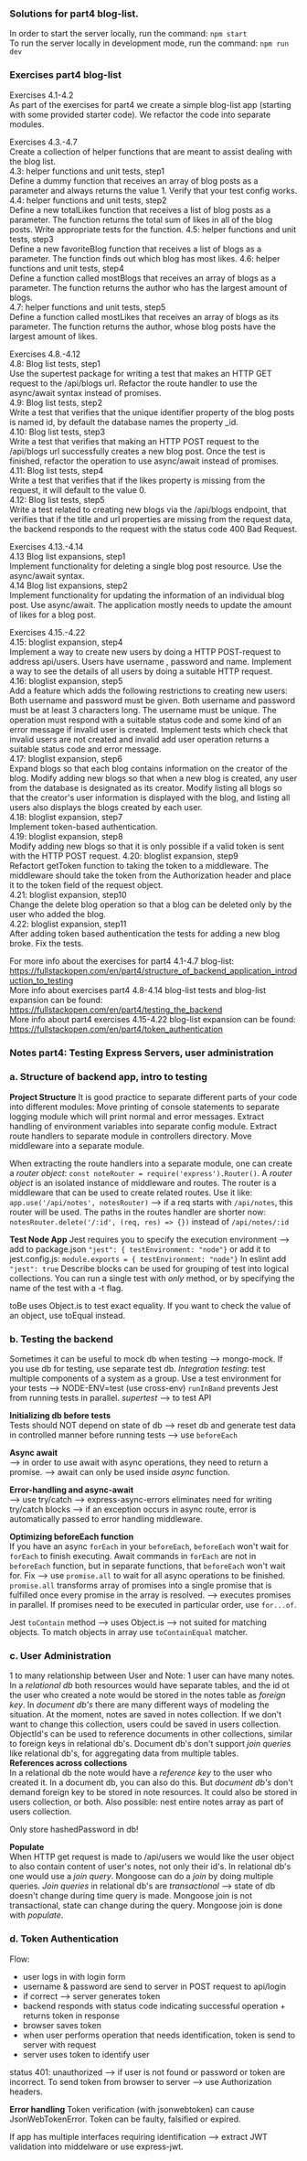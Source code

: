 ### Solutions for part4 blog-list.

In order to start the server locally, run the command: `npm start`  
To run the server locally in development mode, run the command: `npm run dev`

### Exercises part4 blog-list

Exercises 4.1-4.2  
As part of the exercises for part4 we create a simple blog-list app (starting with some provided starter code).
We refactor the code into separate modules.

Exercises 4.3.-4.7  
Create a collection of helper functions that are meant to assist dealing with the blog list.  
4.3: helper functions and unit tests, step1  
Define a dummy function that receives an array of blog posts as a parameter and always returns the value 1.
Verify that your test config works.  
4.4: helper functions and unit tests, step2  
Define a new totalLikes function that receives a list of blog posts as a parameter. The function returns the total sum of likes in all of the blog posts. Write appropriate tests for the function.
4.5: helper functions and unit tests, step3  
Define a new favoriteBlog function that receives a list of blogs as a parameter. The function finds out which blog has most likes.
4.6: helper functions and unit tests, step4  
Define a function called mostBlogs that receives an array of blogs as a parameter. The function returns the author who has the largest amount of blogs.  
4.7: helper functions and unit tests, step5  
Define a function called mostLikes that receives an array of blogs as its parameter. The function returns the author, whose blog posts have the largest amount of likes.

Exercises 4.8.-4.12  
4.8: Blog list tests, step1  
Use the supertest package for writing a test that makes an HTTP GET request to the /api/blogs url.
Refactor the route handler to use the async/await syntax instead of promises.  
4.9: Blog list tests, step2  
Write a test that verifies that the unique identifier property of the blog posts is named id, by default the database names the property \_id.  
4.10: Blog list tests, step3  
Write a test that verifies that making an HTTP POST request to the /api/blogs url successfully creates a new blog post. Once the test is finished, refactor the operation to use async/await instead of promises.  
4.11: Blog list tests, step4  
Write a test that verifies that if the likes property is missing from the request, it will default to the value 0.  
4.12: Blog list tests, step5  
Write a test related to creating new blogs via the /api/blogs endpoint, that verifies that if the title and url properties are missing from the request data, the backend responds to the request with the status code 400 Bad Request.

Exercises 4.13.-4.14  
4.13 Blog list expansions, step1  
Implement functionality for deleting a single blog post resource. Use the async/await syntax.  
4.14 Blog list expansions, step2  
Implement functionality for updating the information of an individual blog post. Use async/await. The application mostly needs to update the amount of likes for a blog post.

Exercises 4.15.-4.22  
4.15: bloglist expansion, step4  
Implement a way to create new users by doing a HTTP POST-request to address api/users. Users have username , password and name. Implement a way to see the details of all users by doing a suitable HTTP request.  
4.16: bloglist expansion, step5  
Add a feature which adds the following restrictions to creating new users: Both username and password must be given. Both username and password must be at least 3 characters long. The username must be unique.
The operation must respond with a suitable status code and some kind of an error message if invalid user is created. Implement tests which check that invalid users are not created and invalid add user operation returns a suitable status code and error message.  
4.17: bloglist expansion, step6  
Expand blogs so that each blog contains information on the creator of the blog. Modify adding new blogs so that when a new blog is created, any user from the database is designated as its creator. Modify listing all blogs so that the creator's user information is displayed with the blog, and listing all users also displays the blogs created by each user.  
4.18: bloglist expansion, step7  
Implement token-based authentication.  
4.19: bloglist expansion, step8  
Modify adding new blogs so that it is only possible if a valid token is sent with the HTTP POST request.
4.20: bloglist expansion, step9  
Refactort getToken function to taking the token to a middleware. The middleware should take the token from the Authorization header and place it to the token field of the request object.  
4.21: bloglist expansion, step10  
Change the delete blog operation so that a blog can be deleted only by the user who added the blog.  
4.22: bloglist expansion, step11  
After adding token based authentication the tests for adding a new blog broke. Fix the tests.

For more info about the exercises for part4 4.1-4.7 blog-list: https://fullstackopen.com/en/part4/structure_of_backend_application_introduction_to_testing  
More info about exercises part4 4.8-4.14 blog-list tests and blog-list expansion can be found: https://fullstackopen.com/en/part4/testing_the_backend  
More info about part4 exercises 4.15-4.22 blog-list expansion can be found: https://fullstackopen.com/en/part4/token_authentication

### Notes part4: Testing Express Servers, user administration

### a. Structure of backend app, intro to testing

**Project Structure**
It is good practice to separate different parts of your code into different modules:
Move printing of console statements to separate logging module which will print normal and error messages.
Extract handling of environment variables into separate config module. Extract route handlers to separate module in controllers directory. Move middleware into a separate module.

When extracting the route handlers into a separate module, one can create a _router object_:
`const noteRouter = require('express').Router()`. A _router object_ is an isolated instance of middleware and routes. The router is a middleware that can be used to create related routes.
Use it like: `app.use('/api/notes', notesRouter)` --> if a req starts with `/api/notes`, this router will be used. The paths in the routes handler are shorter now:
`notesRouter.delete('/:id', (req, res) => {})` instead of `/api/notes/:id`

**Test Node App**
Jest requires you to specify the execution environment --> add to package.json `"jest": { testEnvironment: "node"}` or add it to jest.config.js: `module.exports = { testEnvironment: "node"}`
In eslint add `"jest": true`
Describe blocks can be used for grouping of test into logical collections.
You can run a single test with _only_ method, or by specifying the name of the test with a -t flag.

toBe uses Object.is to test exact equality. If you want to check the value of an object, use toEqual instead.

### b. Testing the backend

Sometimes it can be useful to mock db when testing --> mongo-mock. If you use db for testing, use separate test db.
_Integration testing_: test multiple components of a system as a group.
Use a test environment for your tests --> NODE-ENV=test (use cross-env)
`runInBand` prevents Jest from running tests in parallel.
_supertest_ --> to test API

**Initializing db before tests**  
Tests should NOT depend on state of db --> reset db and generate test data in controlled manner before running tests --> use `beforeEach`

**Async await**  
--> in order to use await with async operations, they need to return a promise.
--> await can only be used inside _async_ function.

**Error-handling and async-await**  
--> use try/catch
--> express-async-errors eliminates need for writing try/catch blocks --> if an exception occurs in async route, error is automatically passed to error handling middleware.

**Optimizing beforeEach function**  
If you have an async `forEach` in your `beforeEach`, `beforeEach` won't wait for `forEach` to finish executing. Await commands in `forEach` are not in `beforeEach` function, but in separate functions, that `beforeEach` won't wait for. Fix --> use `promise.all` to wait for all async operations to be finished.
`promise.all` transforms array of promises into a single promise that is fulfilled once every promise in the array is resolved. --> executes promises in parallel. If promises need to be executed in particular order, use `for...of`.

Jest `toContain` method --> uses Object.is --> not suited for matching objects. To match objects in array use `toContainEqual` matcher.

### c. User Administration

1 to many relationship between User and Note: 1 user can have many notes.
In a _relational db_ both resources would have separate tables, and the id ot the user who created a note would be stored in the notes table as _foreign key_.
In _document db's_ there are many different ways of modeling the situation.
At the moment, notes are saved in notes collection. If we don't want to change this collection, users could be saved in users collection.
ObjectId's can be used to reference documents in other collections, similar to foreign keys in relational db's. Document db's don't support _join queries_ like relational db's, for aggregating data from multiple tables.  
**References across collections**  
In a relational db the note would have a _reference key_ to the user who created it. In a document db, you can also do this. But _document db's_ don't demand foreign key to be stored in note resources. It could also be stored in users collection, or both. Also possible: nest entire notes array as part of users collection.

Only store hashedPassword in db!

**Populate**  
When HTTP get request is made to /api/users we would like the user object to also contain content of user's notes, not only their id's. In relational db's one would use a _join query_. Mongoose can do a _join_ by doing multiple queries. _Join queries_ in relational db's are _transactional_ --> state of db doesn't change during time query is made. Mongoose join is not transactional, state can change during the query. Mongoose join is done with _populate_.

### d. Token Authentication

Flow:

- user logs in with login form
- username & password are send to server in POST request to api/login
- if correct --> server generates token
- backend responds with status code indicating successful operation + returns token in response
- browser saves token
- when user performs operation that needs identification, token is send to server with request
- server uses token to identify user

status 401: unauthorized --> if user is not found or password or token are incorrect.
To send token from browser to server --> use Authorization headers.

**Error handling**
Token verification (with jsonwebtoken) can cause JsonWebTokenError. Token can be faulty, falsified or expired.

If app has multiple interfaces requiring identification --> extract JWT validation into middelware or use express-jwt.
